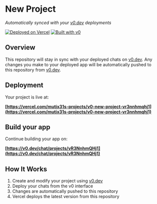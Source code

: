 # New Project

*Automatically synced with your [v0.dev](https://v0.dev) deployments*

[![Deployed on Vercel](https://img.shields.io/badge/Deployed%20on-Vercel-black?style=for-the-badge&logo=vercel)](https://vercel.com/mutix31s-projects/v0-new-project-vr3nnhmqhj1)
[![Built with v0](https://img.shields.io/badge/Built%20with-v0.dev-black?style=for-the-badge)](https://v0.dev/chat/projects/vR3NnhmQHj1)

## Overview

This repository will stay in sync with your deployed chats on [v0.dev](https://v0.dev).
Any changes you make to your deployed app will be automatically pushed to this repository from [v0.dev](https://v0.dev).

## Deployment

Your project is live at:

**[https://vercel.com/mutix31s-projects/v0-new-project-vr3nnhmqhj1](https://vercel.com/mutix31s-projects/v0-new-project-vr3nnhmqhj1)**

## Build your app

Continue building your app on:

**[https://v0.dev/chat/projects/vR3NnhmQHj1](https://v0.dev/chat/projects/vR3NnhmQHj1)**

## How It Works

1. Create and modify your project using [v0.dev](https://v0.dev)
2. Deploy your chats from the v0 interface
3. Changes are automatically pushed to this repository
4. Vercel deploys the latest version from this repository